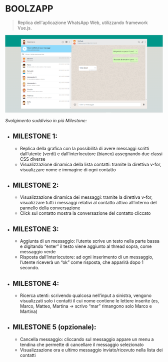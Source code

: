 # BOOLZAPP

> Replica dell'aplicazione WhatsApp Web, utilizzando framework Vue.js.

![Screenshot](Screenshot_1.png)

_Svolgimento suddiviso in più Milestone:_

- ## MILESTONE 1:

  - Replica della grafica con la possibilità di avere messaggi scritti dall’utente (verdi) e dall’interlocutore (bianco) assegnando due classi CSS diverse
  - Visualizzazione dinamica della lista contatti: tramite la direttiva v-for, visualizzare nome e immagine di ogni contatto

- ## MILESTONE 2:

  - Visualizzazione dinamica dei messaggi: tramite la direttiva v-for, visualizzare tutti i messaggi relativi al contatto attivo all’interno del pannello della conversazione
  - Click sul contatto mostra la conversazione del contatto cliccato

- ## MILESTONE 3:

  - Aggiunta di un messaggio: l’utente scrive un testo nella parte bassa e digitando “enter” il testo viene aggiunto al thread sopra, come messaggio verde
  - Risposta dall’interlocutore: ad ogni inserimento di un messaggio, l’utente riceverà un “ok” come risposta, che apparirà dopo 1 secondo.

- ## MILESTONE 4:

  - Ricerca utenti: scrivendo qualcosa nell’input a sinistra, vengono visualizzati solo i contatti il cui nome contiene le lettere inserite (es, Marco, Matteo, Martina -> scrivo “mar” rimangono solo Marco e Martina)

- ## MILESTONE 5 (opzionale):
  - Cancella messaggio: cliccando sul messaggio appare un menu a tendina che permette di cancellare il messaggio selezionato
  - Visualizzazione ora e ultimo messaggio inviato/ricevuto nella lista dei contatti
